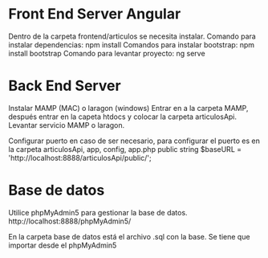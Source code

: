 # Front End Server Angular

Dentro de la carpeta frontend/articulos se necesita instalar.
Comando para instalar dependencias: npm install
Comandos para instalar bootstrap: npm install bootstrap
Comando para levantar proyecto: ng serve

# Back End Server

Instalar MAMP (MAC) o laragon (windows)
Entrar en a la carpeta MAMP, después entrar en la capeta htdocs y colocar la carpeta articulosApi.
Levantar servicio MAMP o laragon.

Configurar puerto en caso de ser necesario, para configurar el puerto es en la carpeta articulosApi, app, config, app.php
public string $baseURL = 'http://localhost:8888/articulosApi/public/';

# Base de datos

Utilice phpMyAdmin5 para gestionar la base de datos.
http://localhost:8888/phpMyAdmin5/

En la carpeta base de datos está el archivo .sql con la base.
Se tiene que importar desde el phpMyAdmin5
